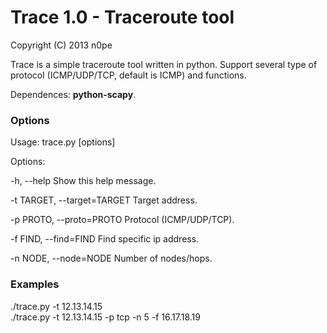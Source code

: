 # Trace 1.0 - Traceroute tool
Copyright (C) 2013  n0pe

Trace is a simple traceroute tool written in python.
Support several type of protocol (ICMP/UDP/TCP, default is ICMP) and functions.

Dependences: <strong>python-scapy</strong>.


### Options ###

Usage: trace.py [options]

Options:

  -h, --help            Show this help message.
  
  -t TARGET, --target=TARGET
                        Target address.
                        
  -p PROTO, --proto=PROTO
                        Protocol (ICMP/UDP/TCP).
                        
  -f FIND, --find=FIND  Find specific ip address.
  
  -n NODE, --node=NODE  Number of nodes/hops.


### Examples ###

./trace.py -t 12.13.14.15
<br>
./trace.py -t 12.13.14.15 -p tcp -n 5 -f 16.17.18.19
